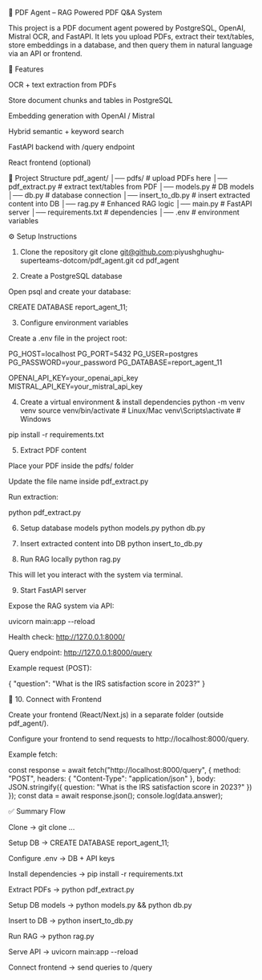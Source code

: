 📘 PDF Agent – RAG Powered PDF Q&A System

This project is a PDF document agent powered by PostgreSQL, OpenAI, Mistral OCR, and FastAPI.
It lets you upload PDFs, extract their text/tables, store embeddings in a database, and then query them in natural language via an API or frontend.

🚀 Features

OCR + text extraction from PDFs

Store document chunks and tables in PostgreSQL

Embedding generation with OpenAI / Mistral

Hybrid semantic + keyword search

FastAPI backend with /query endpoint

React frontend (optional)

📂 Project Structure
pdf_agent/
│── pdfs/                  # upload PDFs here
│── pdf_extract.py          # extract text/tables from PDF
│── models.py               # DB models
│── db.py                   # database connection
│── insert_to_db.py         # insert extracted content into DB
│── rag.py                  # Enhanced RAG logic
│── main.py                 # FastAPI server
│── requirements.txt        # dependencies
│── .env                    # environment variables

⚙️ Setup Instructions
1. Clone the repository
git clone git@github.com:piyushghughu-superteams-dotcom/pdf_agent.git
cd pdf_agent

2. Create a PostgreSQL database

Open psql and create your database:

CREATE DATABASE report_agent_11;

3. Configure environment variables

Create a .env file in the project root:

PG_HOST=localhost
PG_PORT=5432
PG_USER=postgres
PG_PASSWORD=your_password
PG_DATABASE=report_agent_11

OPENAI_API_KEY=your_openai_api_key
MISTRAL_API_KEY=your_mistral_api_key

4. Create a virtual environment & install dependencies
python -m venv venv
source venv/bin/activate   # Linux/Mac
venv\Scripts\activate      # Windows

pip install -r requirements.txt

5. Extract PDF content

Place your PDF inside the pdfs/ folder

Update the file name inside pdf_extract.py

Run extraction:

python pdf_extract.py

6. Setup database models
python models.py
python db.py

7. Insert extracted content into DB
python insert_to_db.py

8. Run RAG locally
python rag.py


This will let you interact with the system via terminal.

9. Start FastAPI server

Expose the RAG system via API:

uvicorn main:app --reload


Health check: http://127.0.0.1:8000/

Query endpoint: http://127.0.0.1:8000/query

Example request (POST):

{
  "question": "What is the IRS satisfaction score in 2023?"
}

🔗 10. Connect with Frontend

Create your frontend (React/Next.js) in a separate folder (outside pdf_agent/).

Configure your frontend to send requests to http://localhost:8000/query.

Example fetch:

const response = await fetch("http://localhost:8000/query", {
  method: "POST",
  headers: { "Content-Type": "application/json" },
  body: JSON.stringify({ question: "What is the IRS satisfaction score in 2023?" })
});
const data = await response.json();
console.log(data.answer);

✅ Summary Flow

Clone → git clone ...

Setup DB → CREATE DATABASE report_agent_11;

Configure .env → DB + API keys

Install dependencies → pip install -r requirements.txt

Extract PDFs → python pdf_extract.py

Setup DB models → python models.py && python db.py

Insert to DB → python insert_to_db.py

Run RAG → python rag.py

Serve API → uvicorn main:app --reload

Connect frontend → send queries to /query
